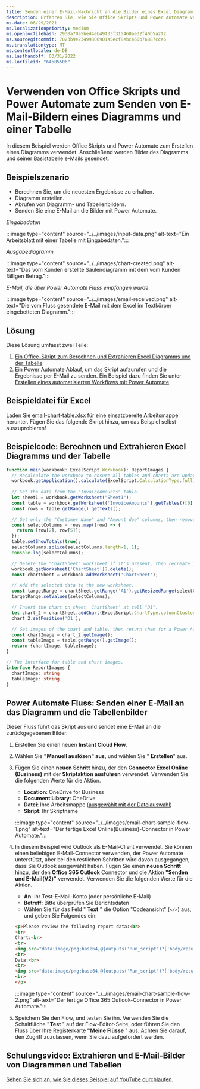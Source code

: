 ```yaml
---
title: Senden einer E-Mail-Nachricht an die Bilder eines Excel Diagramms und einer Tabelle
description: Erfahren Sie, wie Sie Office Skripts und Power Automate verwenden, um die Bilder eines Excel Diagramms und einer Tabelle zu extrahieren und per E-Mail zu senden.
ms.date: 06/29/2021
ms.localizationpriority: medium
ms.openlocfilehash: 2930a70a5bed4eb49f33f315460ae32f40b5a2f2
ms.sourcegitcommit: 7023b9e23499806901a5ecf8ebc460b76887cca6
ms.translationtype: MT
ms.contentlocale: de-DE
ms.lasthandoff: 03/31/2022
ms.locfileid: "64585506"
---
```

# <a name="use-office-scripts-and-power-automate-to-email-images-of-a-chart-and-table"></a>Verwenden von Office Skripts und Power Automate zum Senden von E-Mail-Bildern eines Diagramms und einer Tabelle

In diesem Beispiel werden Office Skripts und Power Automate zum Erstellen eines Diagramms verwendet. Anschließend werden Bilder des Diagramms und seiner Basistabelle e-Mails gesendet.

## <a name="example-scenario"></a>Beispielszenario

* Berechnen Sie, um die neuesten Ergebnisse zu erhalten.
* Diagramm erstellen.
* Abrufen von Diagramm- und Tabellenbildern.
* Senden Sie eine E-Mail an die Bilder mit Power Automate.

_Eingabedaten_

:::image type="content" source="../../images/input-data.png" alt-text="Ein Arbeitsblatt mit einer Tabelle mit Eingabedaten.":::

_Ausgabediagramm_

:::image type="content" source="../../images/chart-created.png" alt-text="Das vom Kunden erstellte Säulendiagramm mit dem vom Kunden fälligen Betrag.":::

_E-Mail, die über Power Automate Fluss empfangen wurde_

:::image type="content" source="../../images/email-received.png" alt-text="Die vom Fluss gesendete E-Mail mit dem Excel im Textkörper eingebetteten Diagramm.":::

## <a name="solution"></a>Lösung

Diese Lösung umfasst zwei Teile:

1. [Ein Office-Skript zum Berechnen und Extrahieren Excel Diagramms und der Tabelle](#sample-code-calculate-and-extract-excel-chart-and-table)
1. Ein Power Automate Ablauf, um das Skript aufzurufen und die Ergebnisse per E-Mail zu senden. Ein Beispiel dazu finden Sie unter [Erstellen eines automatisierten Workflows mit Power Automate](../../tutorials/excel-power-automate-returns.md#create-an-automated-workflow-with-power-automate).

## <a name="sample-excel-file"></a>Beispieldatei für Excel

Laden Sie <a href="email-chart-table.xlsx">email-chart-table.xlsx</a> für eine einsatzbereite Arbeitsmappe herunter. Fügen Sie das folgende Skript hinzu, um das Beispiel selbst auszuprobieren!

## <a name="sample-code-calculate-and-extract-excel-chart-and-table"></a>Beispielcode: Berechnen und Extrahieren Excel Diagramms und der Tabelle

```TypeScript
function main(workbook: ExcelScript.Workbook): ReportImages {
  // Recalculate the workbook to ensure all tables and charts are updated.
  workbook.getApplication().calculate(ExcelScript.CalculationType.full);
  
  // Get the data from the "InvoiceAmounts" table.
  let sheet1 = workbook.getWorksheet("Sheet1");
  const table = workbook.getWorksheet('InvoiceAmounts').getTables()[0];
  const rows = table.getRange().getTexts();

  // Get only the "Customer Name" and "Amount due" columns, then remove the "Total" row.
  const selectColumns = rows.map((row) => {
    return [row[2], row[5]];
  });
  table.setShowTotals(true);
  selectColumns.splice(selectColumns.length-1, 1);
  console.log(selectColumns);

  // Delete the "ChartSheet" worksheet if it's present, then recreate it.
  workbook.getWorksheet('ChartSheet')?.delete();
  const chartSheet = workbook.addWorksheet('ChartSheet');

  // Add the selected data to the new worksheet.
  const targetRange = chartSheet.getRange('A1').getResizedRange(selectColumns.length-1, selectColumns[0].length-1);
  targetRange.setValues(selectColumns);

  // Insert the chart on sheet 'ChartSheet' at cell "D1".
  let chart_2 = chartSheet.addChart(ExcelScript.ChartType.columnClustered, targetRange);
  chart_2.setPosition('D1');

  // Get images of the chart and table, then return them for a Power Automate flow.
  const chartImage = chart_2.getImage();
  const tableImage = table.getRange().getImage();
  return {chartImage, tableImage};
}

// The interface for table and chart images.
interface ReportImages {
  chartImage: string
  tableImage: string
}
```

## <a name="power-automate-flow-email-the-chart-and-table-images"></a>Power Automate Fluss: Senden einer E-Mail an das Diagramm und die Tabellenbilder

Dieser Fluss führt das Skript aus und sendet eine E-Mail an die zurückgegebenen Bilder.

1. Erstellen Sie einen neuen **Instant Cloud Flow**.
1. Wählen Sie **"Manuell auslösen" aus,** und wählen Sie " **Erstellen**" aus.
1. Fügen Sie einen **neuen Schritt** hinzu, der den **Connector Excel Online (Business)** mit der **Skriptaktion ausführen** verwendet. Verwenden Sie die folgenden Werte für die Aktion.
    * **Location**: OneDrive for Business
    * **Document Library**: OneDrive
    * **Datei**: Ihre Arbeitsmappe ([ausgewählt mit der Dateiauswahl](../../testing/power-automate-troubleshooting.md#select-workbooks-with-the-file-browser-control))
    * **Skript**: Ihr Skriptname

    :::image type="content" source="../../images/email-chart-sample-flow-1.png" alt-text="Der fertige Excel Online(Business)-Connector in Power Automate.":::
1. In diesem Beispiel wird Outlook als E-Mail-Client verwendet. Sie können einen beliebigen E-Mail-Connector verwenden, der Power Automate unterstützt, aber bei den restlichen Schritten wird davon ausgegangen, dass Sie Outlook ausgewählt haben. Fügen Sie einen **neuen Schritt** hinzu, der den **Office 365 Outlook** Connector und die Aktion **"Senden und E-Mail(V2)"** verwendet. Verwenden Sie die folgenden Werte für die Aktion.
    * **An**: Ihr Test-E-Mail-Konto (oder persönliche E-Mail)
    * **Betreff**: Bitte überprüfen Sie Berichtsdaten
    * Wählen Sie für das Feld " **Text** " die Option "Codeansicht" (`</>`) aus, und geben Sie Folgendes ein:

    ```HTML
    <p>Please review the following report data:<br>
    <br>
    Chart:<br>
    <br>
    <img src="data:image/png;base64,@{outputs('Run_script')?['body/result/chartImage']}"/>
    <br>
    Data:<br>
    <br>
    <img src="data:image/png;base64,@{outputs('Run_script')?['body/result/tableImage']}"/>
    <br>
    </p>
    ```

    :::image type="content" source="../../images/email-chart-sample-flow-2.png" alt-text="Der fertige Office 365 Outlook-Connector in Power Automate.":::
1. Speichern Sie den Flow, und testen Sie ihn. Verwenden Sie die Schaltfläche **"Test** " auf der Flow-Editor-Seite, oder führen Sie den Fluss über Ihre Registerkarte **"Meine Flüsse** " aus. Achten Sie darauf, den Zugriff zuzulassen, wenn Sie dazu aufgefordert werden.

## <a name="training-video-extract-and-email-images-of-chart-and-table"></a>Schulungsvideo: Extrahieren und E-Mail-Bilder von Diagrammen und Tabellen

[Sehen Sie sich an, wie Sie dieses Beispiel auf YouTube durchlaufen](https://youtu.be/152GJyqc-Kw).
